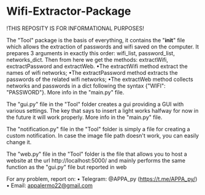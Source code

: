# Wifi-Extractor-Package

!THIS REPOSITY IS FOR INFORMATIONAL PURPOSES!

The "Tool" package is the basis of everything, it contains the "__init__" file which allows the extraction of passwords and wifi saved on the computer. 
It prepares 3 arguments in exactly this order: wifi_list, password_list, networks_dict. Then from here we get the methods: extractWifi, exctractPassword and extractWeb. 
•The extractWifi method extract the names of wifi networks; 
•The extractPassword method extracts the passwords of the related wifi networks; 
•The extractWeb method collects networks and passwords in a dict following the syntax {"WIFI": "PASSWORD"}.
More info in the "main.py" file.

The "gui.py" file in the "Tool" folder creates a gui providing a GUI with various settings. The key that says to insert a light works halfway for now in the future it will 
work properly.
More info in the "main.py" file.

The "notification.py" file in the "Tool" folder is simply a file for creating a custom notification. In case the image file path doesn't work, you can easily change it.

The "web.py" file in the "Tool" folder is the file that allows you to host a website at the url http://localhost:5000/ and mainly performs the same function as the "gui.py" file but reported in web


For any problem, report on:
• Telegram: @APPA_py (https://t.me/APPA_py/)
• Email: appalermo22@gmail.com

